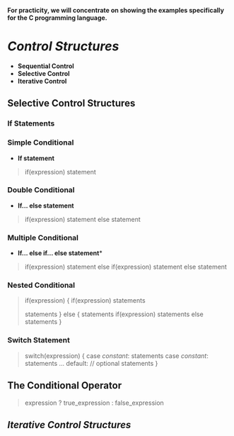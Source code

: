 **For practicity, we will concentrate on showing the examples specifically for the C programming language.**

# *Control Structures*
* **Sequential Control**
* **Selective Control**
* **Iterative Control**

## **Selective Control Structures**

### **If Statements**
### Simple Conditional
* **If statement**
> if(expression)
>     statement

### Double Conditional
* **If... else statement**
> if(expression)
>     statement
> else
>     statement

### Multiple Conditional
* **If... else if... else statement***
> if(expression)
>     statement
> else if(expression)
>     statement
> else
>     statement

### Nested Conditional
> if(expression)
> {
>     if(expression)
>         statements
>
> statements
> }
> else
> {
>     statements
>     if(expression)
>         statements
>     else
>         statements
> }

### **Switch Statement**
> switch(expression)
> {
>     case *constant*:
>         statements
>     case *constant*:
>         statements
> ...
>     default:         // optional
>         statements
> }

## **The Conditional Operator**
> expression ? true_expression : false_expression

## *Iterative Control Structures*
